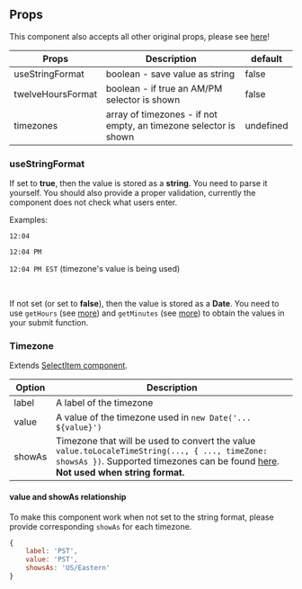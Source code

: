 ## Props

This component also accepts all other original props, please see [here](https://react.carbondesignsystem.com/?path=/story/timepicker--default)!

|Props|Description|default|
|-----|-----------|-------|
|useStringFormat|boolean - save value as string|false|
|twelveHoursFormat|boolean - if true an AM/PM selector is shown|false|
|timezones|array of timezones - if not empty, an timezone selector is shown|undefined|

### useStringFormat

If set to **true**, then the value is stored as a **string**. You need to parse it yourself. You should also provide a proper validation, currently the component does not check what users enter.

Examples:

`12:04`

`12:04 PM`

`12:04 PM EST` (timezone's value is being used)

<br />

If not set (or set to **false**), then the value is stored as a **Date**. You need to use `getHours` (see [more](https://developer.mozilla.org/en-US/docs/Web/JavaScript/Reference/Global_Objects/Date/getHours)) and `getMinutes` (see [more](https://developer.mozilla.org/en-US/docs/Web/JavaScript/Reference/Global_Objects/Date/getMinutes)) to obtain the values in your submit function.

### Timezone

Extends [SelectItem component](https://react.carbondesignsystem.com/?path=/story/select--default).

|Option|Description|
|-----|-----------|
|label|A label of the timezone|
|value|A value of the timezone used in `new Date('... ${value}')`|
|showAs|Timezone that will be used to convert the value `value.toLocaleTimeString(..., { ..., timeZone: showsAs })`. Supported timezones can be found [here](https://cloud.google.com/dataprep/docs/html/Supported-Time-Zone-Values_66194188). **Not used when string format.**|

#### value and showAs relationship

To make this component work when not set to the string format, please provide corresponding `showAs` for each timezone.

```jsx
{
    label: 'PST',
    value: 'PST',
    showsAs: 'US/Eastern'
}
```
